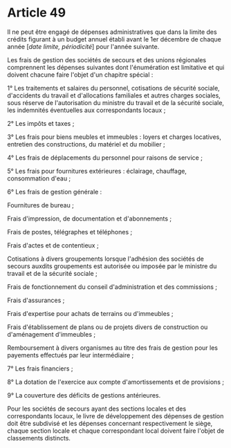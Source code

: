 # Article 49

Il ne peut être engagé de dépenses administratives que dans la limite des crédits figurant à un budget annuel établi avant le 1er décembre de chaque année [*date limite, périodicité*] pour l'année suivante.

Les frais de gestion des sociétés de secours et des unions régionales comprennent les dépenses suivantes dont l'énumération est limitative et qui doivent chacune faire l'objet d'un chapitre spécial :

1° Les traitements et salaires du personnel, cotisations de sécurité sociale, d'accidents du travail et d'allocations familiales et autres charges sociales, sous réserve de l'autorisation du ministre du travail et de la sécurité sociale, les indemnités éventuelles aux correspondants locaux ;

2° Les impôts et taxes ;

3° Les frais pour biens meubles et immeubles : loyers et charges locatives, entretien des constructions, du matériel et du mobilier ;

4° Les frais de déplacements du personnel pour raisons de service ;

5° Les frais pour fournitures extérieures : éclairage, chauffage, consommation d'eau ;

6° Les frais de gestion générale :

Fournitures de bureau ;

Frais d'impression, de documentation et d'abonnements ;

Frais de postes, télégraphes et téléphones ;

Frais d'actes et de contentieux ;

Cotisations à divers groupements lorsque l'adhésion des sociétés de secours auxdits groupements est autorisée ou imposée par le ministre du travail et de la sécurité sociale ;

Frais de fonctionnement du conseil d'administration et des commissions ;

Frais d'assurances ;

Frais d'expertise pour achats de terrains ou d'immeubles ;

Frais d'établissement de plans ou de projets divers de construction ou d'aménagement d'immeubles ;

Remboursement à divers organismes au titre des frais de gestion pour les payements effectués par leur intermédiaire ;

7° Les frais financiers ;

8° La dotation de l'exercice aux compte d'amortissements et de provisions ;

9° La couverture des déficits de gestions antérieures.

Pour les sociétés de secours ayant des sections locales et des correspondants locaux, le livre de développement des dépenses de gestion doit être subdivisé et les dépenses concernant respectivement le siège, chaque section locale et chaque correspondant local doivent faire l'objet de classements distincts.

